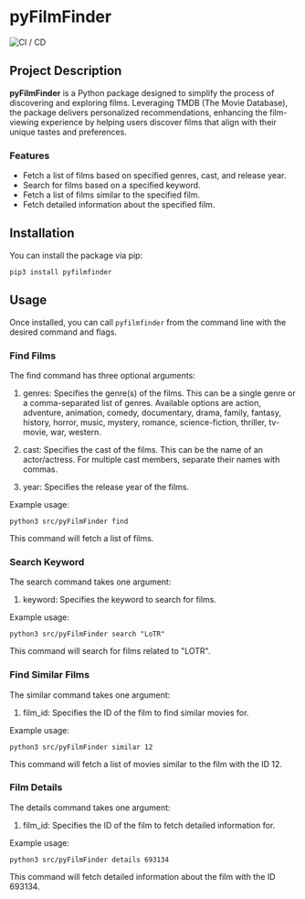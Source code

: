 # pyFilmFinder

![CI / CD](https://github.com/software-students-spring2024/3-python-package-exercise-mjet/actions/workflows/build.yaml/badge.svg)

## Project Description

**pyFilmFinder** is a Python package designed to simplify the process of discovering and exploring films. Leveraging TMDB (The Movie Database), the package delivers personalized recommendations, enhancing the film-viewing experience by helping users discover films that align with their unique tastes and preferences.

### Features

* Fetch a list of films based on specified genres, cast, and release year.
* Search for films based on a specified keyword.
* Fetch a list of films similar to the specified film.
* Fetch detailed information about the specified film.

## Installation

You can install the package via pip:

```
pip3 install pyfilmfinder
```

## Usage

Once installed, you can call `pyfilmfinder` from the command line with the desired command and flags.

### Find Films

The find command has three optional arguments:

1. genres: Specifies the genre(s) of the films. This can be a single genre or a comma-separated list of genres. Available options are action, adventure, animation, comedy, documentary, drama, family, fantasy, history, horror, music, mystery, romance, science-fiction, thriller, tv-movie, war, western.

1. cast: Specifies the cast of the films. This can be the name of an actor/actress. For multiple cast members, separate their names with commas.

1. year: Specifies the release year of the films.

Example usage:

```
python3 src/pyFilmFinder find
```

This command will fetch a list of films. <!--that belong to the action and comedy genres, featuring Tom Hanks, and released in the year 1994.-->

### Search Keyword

The search command takes one argument:

1. keyword: Specifies the keyword to search for films.

Example usage:

```
python3 src/pyFilmFinder search "LoTR"
```

This command will search for films related to "LOTR".

### Find Similar Films

The similar command takes one argument:

1. film_id: Specifies the ID of the film to find similar movies for.

Example usage:

```
python3 src/pyFilmFinder similar 12
```

This command will fetch a list of movies similar to the film with the ID 12.

### Film Details

The details command takes one argument:

1. film_id: Specifies the ID of the film to fetch detailed information for.

Example usage:

```
python3 src/pyFilmFinder details 693134
```

This command will fetch detailed information about the film with the ID 693134.

